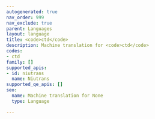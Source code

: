 ```yaml
---
autogenerated: true
nav_order: 999
nav_exclude: true
parent: Languages
layout: language
title: <code>ctd</code>
description: Machine translation for <code>ctd</code>
codes:
- ctd
family: []
supported_apis:
- id: niutrans
  name: Niutrans
supported_qe_apis: []
seo:
  name: Machine translation for None
  type: Language

---
```


